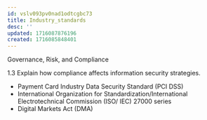 ```yaml
---
id: vslv093pv0nad1odtcgbc73
title: Industry_standards
desc: ''
updated: 1716087876196
created: 1716085848401
---
```

Governance, Risk, and Compliance

1.3 Explain how compliance affects information security strategies.


- Payment Card Industry Data Security
Standard (PCI DSS)
- International Organization for
Standardization/International
Electrotechnical Commission (ISO/
IEC) 27000 series
- Digital Markets Act (DMA)